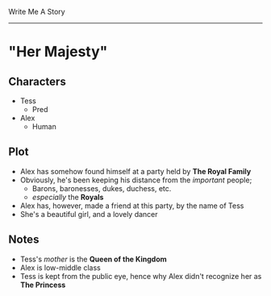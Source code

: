 Write Me A Story
****************
"Her Majesty"
=============

Characters
----------
- Tess
	- Pred
- Alex
	- Human

Plot
----
- Alex has somehow found himself at a party held by __The Royal Family__
- Obviously, he's been keeping his distance from the _important_ people;
  - Barons, baronesses, dukes, duchess, etc.
  - _especially_ the __Royals__
- Alex has, however, made a friend at this party, by the name of Tess
- She's a beautiful girl, and a lovely dancer

Notes
-----
- Tess's _mother_ is the __Queen of the Kingdom__
- Alex is low-middle class
- Tess is kept from the public eye, hence why Alex didn't recognize her as __The Princess__